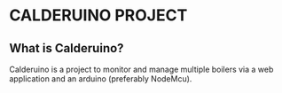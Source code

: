 # CALDERUINO PROJECT

## What is Calderuino?

Calderuino is a project to monitor and manage multiple boilers via a web application and an arduino (preferably NodeMcu).
